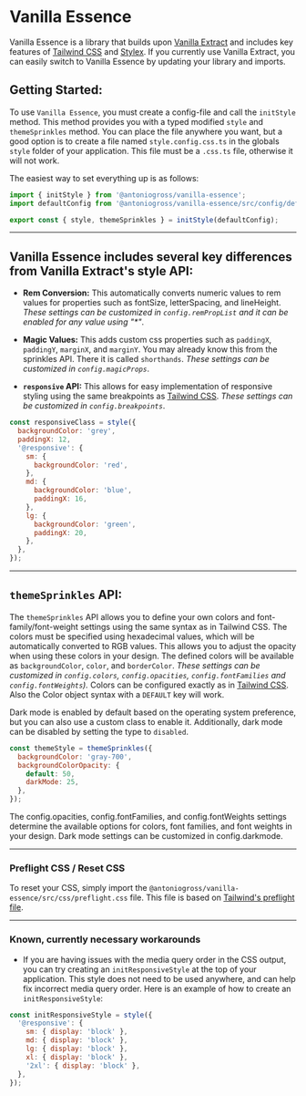 # Vanilla Essence

Vanilla Essence is a library that builds upon [Vanilla Extract](https://vanilla-extract.style/) and includes key features of [Tailwind CSS](https://tailwindcss.com/) and [Stylex](https://www.youtube.com/watch?v=ur-sGzUWId4). If you currently use Vanilla Extract, you can easily switch to Vanilla Essence by updating your library and imports.

## Getting Started:

To use `Vanilla Essence`, you must create a config-file and call the `initStyle` method. This method provides you with a typed modified `style` and `themeSprinkles` method.
You can place the file anywhere you want, but a good option is to create a file named `style.config.css.ts` in the globals `style` folder of your application. This file must be a `.css.ts` file, otherwise it will not work.

The easiest way to set everything up is as follows:

```js
import { initStyle } from '@antoniogross/vanilla-essence';
import defaultConfig from '@antoniogross/vanilla-essence/src/config/default';

export const { style, themeSprinkles } = initStyle(defaultConfig);
```

---

## Vanilla Essence includes several key differences from Vanilla Extract's style API:

<!--
- **(currently this is not finally implemented!)** **Atomic CSS:** A CSS class is created for each CSS property. This way the last class always wins and it is extremely easy to override stylings. Also, the size of the bundled file is smaller because there are no repetitions. _(currently this is not available for pseudo-classes)_.

```js
const bgRed = style({
  backgroundColor: 'red',
});
const bgBlue = style({
  backgroundColor: 'blue',
});

const combinedClass = style([bgBlue, bgRed]);

const combinedClass2 = style([
  combinedClass,
  {
    background: 'green',
  },
]);
```
-->

- **Rem Conversion:** This automatically converts numeric values to rem values for properties such as fontSize, letterSpacing, and lineHeight. _These settings can be customized in `config.remPropList` and it can be enabled for any value using "\*"_.

- **Magic Values:** This adds custom css properties such as `paddingX`, `paddingY`, `marginX`, and `marginY`. You may already know this from the sprinkles API. There it is called `shorthands`. _These settings can be customized in `config.magicProps`_.

- **`responsive` API:** This allows for easy implementation of responsive styling using the same breakpoints as [Tailwind CSS](https://tailwindcss.com/docs/responsive-design). _These settings can be customized in `config.breakpoints`_.

```js
const responsiveClass = style({
  backgroundColor: 'grey',
  paddingX: 12,
  '@responsive': {
    sm: {
      backgroundColor: 'red',
    },
    md: {
      backgroundColor: 'blue',
      paddingX: 16,
    },
    lg: {
      backgroundColor: 'green',
      paddingX: 20,
    },
  },
});
```

<!--
- **`createUniqueIdentifier` method:** This method is useful when you need to use `globalStyle` to style a child element of a css class.

```js
const identifier = createUniqueIdentifier();

const a = style([identifier, { color: 'red' }]);
const b = globalStyle(`${identifier} svg`, {
  width: '100%',
});
```
-->

---

## `themeSprinkles` API:

The `themeSprinkles` API allows you to define your own colors and font-family/font-weight settings using the same syntax as in Tailwind CSS. The colors must be specified using hexadecimal values, which will be automatically converted to RGB values. This allows you to adjust the opacity when using these colors in your design. The defined colors will be available as `backgroundColor`, `color`, and `borderColor`. _These settings can be customized in `config.colors`, `config.opacities`, `config.fontFamilies` and `config.fontWeights`)._ Colors can be configured exactly as in [Tailwind CSS](https://tailwindcss.com/docs/customizing-colors#using-custom-colors). Also the Color object syntax with a `DEFAULT` key will work.

Dark mode is enabled by default based on the operating system preference, but you can also use a custom class to enable it. Additionally, dark mode can be disabled by setting the type to `disabled`.

```js
const themeStyle = themeSprinkles({
  backgroundColor: 'gray-700',
  backgroundColorOpacity: {
    default: 50,
    darkMode: 25,
  },
});
```

The config.opacities, config.fontFamilies, and config.fontWeights settings determine the available options for colors, font families, and font weights in your design. Dark mode settings can be customized in config.darkmode.

---

### Preflight CSS / Reset CSS

To reset your CSS, simply import the `@antoniogross/vanilla-essence/src/css/preflight.css` file. This file is based on [Tailwind's preflight file](https://unpkg.com/tailwindcss@3.2.4/src/css/preflight.css).

---

### Known, currently necessary workarounds

- If you are having issues with the media query order in the CSS output, you can try creating an `initResponsiveStyle` at the top of your application. This style does not need to be used anywhere, and can help fix incorrect media query order. Here is an example of how to create an `initResponsiveStyle`:

```js
const initResponsiveStyle = style({
  '@responsive': {
    sm: { display: 'block' },
    md: { display: 'block' },
    lg: { display: 'block' },
    xl: { display: 'block' },
    '2xl': { display: 'block' },
  },
});
```

